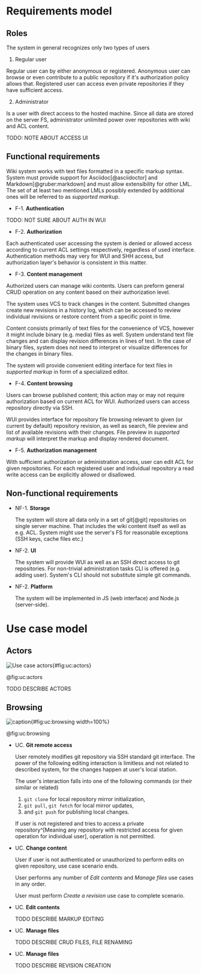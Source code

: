 # Requirements model

## Roles

The system in general recognizes only two types of users

1. Regular user

  Regular user can by either anonymous or registered.
  Anonymous user can browse or even contribute to a public repository if it's authorization policy allows that.
  Registered user can access even private repositories if they have sufficient access.

2. Administrator

  Is a user with direct access to the hosted machine.
  Since all data are stored on the server FS, administrator unlimited power over repositories with wiki and ACL content.

TODO: NOTE ABOUT ACCESS UI

## Functional requirements

Wiki system works with text files formatted in a specific markup syntax.
System must provide support for Asciidoc[@asciidoctor] and Markdown[@gruber:markdown] and must allow extensibility for other LML.
The set of at least two mentioned LMLs possibly extended by additional ones will be referred to as *supported markup*.

 - F-1\. **Authentication**

  TODO: NOT SURE ABOUT AUTH IN WUI

 - F-2\. **Authorization**

  Each authenticated user accessing the system is denied or allowed access according to current ACL settings respectively, regardless of used interface.
  Authentication methods may very for WUI and SHH access, but authorization layer's behavior is consistent in this matter.

 - F-3\. **Content management**

  Authorized users can manage wiki contents.
  Users can preform general CRUD operation on any content based on their authorization level.

  The system uses VCS to track changes in the content.
  Submitted changes create new revisions in a history log, which can be accessed to review individual revisions or restore content from a specific point in time.

  Content consists primarily of text files for the convenience of VCS, however it might include binary (e.g. media) files as well.
  System understand text file changes and can display revision differences in lines of text.
  In the case of binary files, system does not need to interpret or visualize differences for the changes in binary files.

  The system will provide convenient editing interface for text files in *supported markup* in form of a specialized editor.

 - F-4\. **Content browsing**

  Users can browse published content; this action may or may not require authorization based on current ACL for WUI.
  Authorized users can access repository directly via SSH.

  WUI provides interface for repository file browsing relevant to given (or current by default) repository revision,
  as well as search, file preview and list of available revisions with their changes.
  File preview in *supported markup* will interpret the markup and display rendered document.

 - F-5\. **Authorization management**

  With sufficient authorization or administration access, user can edit ACL for given repositories.
  For each registered user and individual repository a read write access can be explicitly allowed or disallowed.

## Non-functional requirements

- NF-1\. **Storage**

  The system will store all data only in a set of git[@git] repositories on single server machine.
  That includes the wiki content itself as well as e.g. ACL.
  System might use the server's FS for reasonable exceptions (SSH keys, cache files etc.)

- NF-2\. **UI**

  The system will provide WUI as well as an SSH direct access to git repositories.
  For non-trivial administration tasks CLI is offered (e.g. adding user).
  System's CLI should not substitute simple git commands.

- NF-2\. **Platform**

  The system will be implemented in JS (web interface) and Node.js (server-side).


# Use case model

## Actors

![Use case actors](./src/assets/diagram/actors){#fig:uc:actors}

@fig:uc:actors

TODO DESCRIBE ACTORS

## Browsing

![caption](./src/assets/diagram/browsing){#fig:uc:browsing width=100%}

@fig:uc:browsing

- UC\. **Git remote access**

  User remotely modifies git repository via SSH standard git interface.
  The power of the following editing interaction is limitless and not related to described system, for the changes happen at user's local station.

  The user's interaction falls into one of the following commands (or their similar or related)

  1. `git clone` for local repository mirror initialization,
  1. `git pull`, `git fetch` for local mirror updates,
  1. and `git push` for publishing local changes.

  If user is not registered and tries to access a private repository^[Meaning any repository with restricted access for given operation for individual user], operation is not permitted.

- UC\. **Change content**

  User if user is not authenticated or unauthorized to perform edits on given repository, use case scenario ends.

  User performs any number of *Edit contents* and *Manage files* use cases in any order.

  User must perform *Create a revision* use case to complete scenario.

- UC\. **Edit contents**

  TODO DESCRIBE MARKUP EDITING

- UC\. **Manage files**

  TODO DESCRIBE CRUD FILES, FILE RENAMING

- UC\. **Manage files**

  TODO DESCRIBE REVISION CREATION
